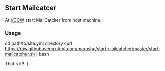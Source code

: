 ## Start Mailcatcer

At [VCCW](http://vccw.cc/) start MailCatcher from host machine.

### Usage

cd path/to/site.yml directory
curl https://raw.githubusercontent.com/marushu/start-mailcatcher/master/start-mailcatcher.sh | bash

That's it!! :)
